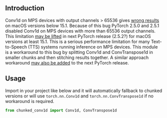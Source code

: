 ## Introduction

Conv1d on MPS devices with output channels > 65536 gives [wrong results](https://github.com/pytorch/pytorch/issues/129207) on macOS versions below 15.1.
Because of this bug PyTorch 2.5.0 and 2.5.1 disabled Conv1d on MPS devices with more than 65536 output channels. This limitation [may be lifted](https://github.com/pytorch/pytorch/pull/140726)
in next PyTorch release (2.5.2?) for macOS versions at least 15.1.
This is a serious performance limitation for many Text-to-Speech (TTS) systems running inference on MPS devices. This module is a workaround to this bug by splitting Conv1d and ConvTranspose1d
in smaller chunks and then stitching results together. A similar approach workaround [may also be added](https://github.com/sdatkinson/neural-amp-modeler/pull/506) to the next PyTorch release.

## Usage

Import in your project like below and it will automatically fallback to chunked versions or will use `torch.nn.Conv1d` and `torch.nn.ConvTranspose1d` if no workaround is required.

```python
from chunked_conv1d import Conv1d, ConvTranspose1d
```
